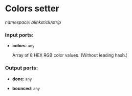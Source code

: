 # Colors setter

_namespace: blinkstick/strip_

### Input ports:

* __colors__: ` any `

    Array of 8 HEX RGB color values. (Without leading hash.)

### Output ports:

* __done__: ` any `


* __bounced__: ` any `

